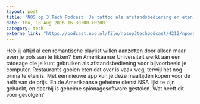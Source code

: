 ```yaml
---
layout: post
title: "NOS op 3 Tech Podcast: Je tattoo als afstandsbediening en eten afhalen voor de helft van de prijs"
date: Thu, 18 Aug 2016 16:30:00 +0200
category: tech
externe_link: "https://podcast.npo.nl/file/nosop3techpodcast/4212/nporadio1_nosop3techpodcast_20160818_nos-op-3-tech-podcast-je-tattoo-als-afstandsbediening-en-eten-afhalen-voor-de-helft-van-de-prijs.mp3"
---
```


Heb jij altijd al een romantische playlist willen aanzetten door alleen maar even je pols aan te tikken? Een Amerikaanse Universiteit werkt aan een tatoeage die je kunt gebruiken als afstandsbediening voor bijvoorbeeld je computer. Restaurants gooien eten dat over is vaak weg, terwijl het nog prima te eten is. Met een nieuwe app kun je deze maaltijden kopen voor de helft van de prijs. En de Amerikaanse geheime dienst NSA lijkt te zijn gehackt, en daarbij is geheime spionagesoftware gestolen. Wat heeft dit voor gevolgen?<img src="http://feeds.feedburner.com/~r/nosop3-tech-podcast/~4/o57iIZU3wVY" height="1" width="1" alt=""/><img src="http://feeds.feedburner.com/~r/nosop3-tech-podcast/~4/o57iIZU3wVY" height="1" width="1" alt=""/>
